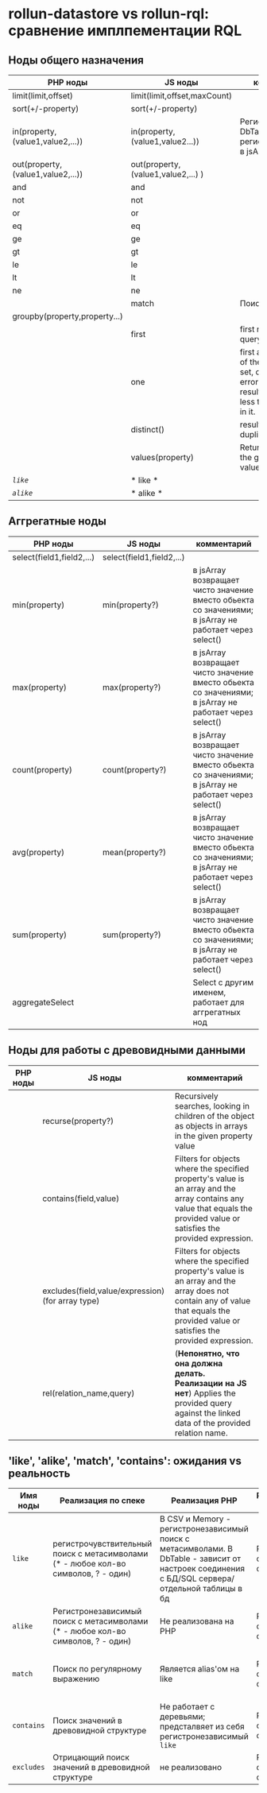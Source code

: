 # rollun-datastore vs rollun-rql: сравнение имплпементации RQL

## Ноды общего назначения
| PHP ноды | JS ноды | комментарий |
|----------|---------|-------------|
| limit(limit,offset) | limit(limit,offset,maxCount) |
| sort(+/-property) | sort(+/-property) |
| in(property,(value1,value2,...)) | in(property,(value1,value2...)) | Регистрозависима в DbTable, регистронезависима в jsArray и СSV
| out(property,(value1,value2,...)) |out(property,(value1,value2,...) )|
| and | and |
| not | not |
| or | or |
| eq | eq |
| ge | ge |
| gt | gt |
| le | le |
| lt | lt |
| ne | ne |
|| match | Поиск по RegExp
|groupby(property,property...) ||
||first| first record of the query's result set
||one| first and only record of the query's result set, or produces an error if the query's result set has more or less than one record in it.
||distinct() | result set with duplicates removed
||values(property) | Returns an array of the given property value for each object
| *`like`* |* like *|
| *`alike`* |* alike *|

## Аггрегатные ноды
| PHP ноды | JS ноды | комментарий |
|----------|---------|-------------|
| select(field1,field2,...) | select(field1,field2,...) |
| min(property) | min(property?) | в jsArray возвращает чисто значение вместо обьекта со значениями;  в jsArray не работает через select()
| max(property) | max(property?) | в jsArray возвращает чисто значение вместо обьекта со значениями;  в jsArray не работает через select()
| count(property) | count(property?) | в jsArray возвращает чисто значение вместо обьекта со значениями;  в jsArray не работает через select()
| avg(property) | mean(property?) | в jsArray возвращает чисто значение вместо обьекта со значениями;  в jsArray не работает через select()
| sum(property) | sum(property?) | в jsArray возвращает чисто значение вместо обьекта со значениями;  в jsArray не работает через select()
| aggregateSelect ||Select с другим именем, работает для аггрегатных нод
## Ноды для работы с древовидными данными

| PHP ноды | JS ноды | комментарий |
|----------|---------|-------------|
||recurse(property?) | Recursively searches, looking in children of the object as objects in arrays in the given property value
|| contains(field,value) |Filters for objects where the specified property's value is an array and the array contains any value that equals the provided value or satisfies the provided expression.
||excludes(field,value/expression) (for array type)|Filters for objects where the specified property's value is an array and the array does not contain any of value that equals the provided value or satisfies the provided expression.
||rel(relation_name,query)| (**Непонятно, что она должна делать. Реализации на JS нет**) Applies the provided query against the linked data of the provided relation name.

## 'like', 'alike', 'match', 'contains': ожидания vs реальность

| Имя ноды | Реализация по спеке | Реализация PHP | Реализация JS |Комментарии|
|----------|---------------------|----------------|---------------|-----------|
|`like`|регистрочувствительный поиск с метасимволами (* - любое кол-во символов, ? - один)|В CSV и Memory - регистронезависимый поиск с метасимволами. В DbTable - зависит от настроек соединения с БД/SQL сервера/отдельной таблицы в бд|Работает согласно спеке |DbTable datastore возвращает цифры в виде строк, а CSV/Memory - в виде цифр
|`alike`|Регистронезависимый поиск с метасимволами (* - любое кол-во символов, ? - один)|Не реализована на PHP|Работает согласно спеке |
|`match`|Поиск по регулярному выражению|Является alias'ом на like|Работает согласно спеке | В скором времени нода будет обьявлена нежелательной
|`contains`|Поиск значений в древовидной структуре|Не работает с деревьями; предсталвяет из себя регистронезависимый `like`|Работает согласно спеке |
|`excludes`|Отрицающий поиск значений в древовидной структуре|не реализовано|Работает согласно спеке |